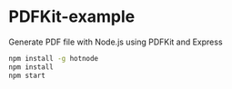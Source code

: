 # PDFKit-example
Generate PDF file with Node.js using PDFKit and Express

```bash
npm install -g hotnode
npm install
npm start
```
